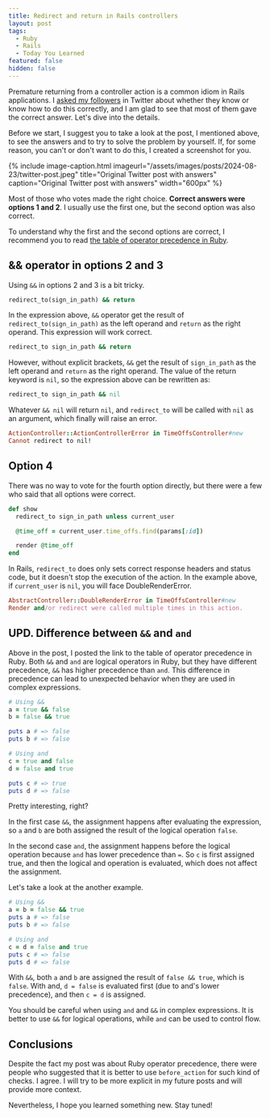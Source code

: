 ```yaml
---
title: Redirect and return in Rails controllers
layout: post
tags:
  - Ruby
  - Rails
  - Today You Learned
featured: false
hidden: false
---
```


Premature returning from a controller action is a common idiom in Rails applications. I [asked my followers](https://x.com/igor_alexandrov/status/1825463488954741103) in Twitter about whether they know or know how to do this correctly, and I am glad to see that most of them gave the correct answer. Let's dive into the details.

<!--more-->

Before we start, I suggest you to take a look at the post, I mentioned above, to see the answers and to try to solve the problem by yourself. If, for some reason, you can't or don't want to do this, I created a screenshot for you.

{% include image-caption.html imageurl="/assets/images/posts/2024-08-23/twitter-post.jpeg" title="Original Twitter post with answers" caption="Original Twitter post with answers" width="600px" %}

Most of those who votes made the right choice. **Correct answers were options 1 and 2**. I usually use the first one, but the second option was also correct.

To understand why the first and the second options are correct, I recommend you to read [the table of operator precedence in Ruby](https://ruby-doc.com/docs/ProgrammingRuby/language.html#table_18.4).

## && operator in options 2 and 3

Using `&&` in options 2 and 3 is a bit tricky.

``` ruby
redirect_to(sign_in_path) && return
```

In the expression above, `&&` operator get the result of `redirect_to(sign_in_path)` as the left operand and `return` as the right operand. This expression will work correct.

``` ruby
redirect_to sign_in_path && return
```

However, without explicit brackets, `&&` get the result of `sign_in_path` as the left operand and `return` as the right operand. The value of the return keyword is `nil`, so the expression above can be rewritten as:

``` ruby
redirect_to sign_in_path && nil
```

Whatever `&& nil` will return `nil`, and `redirect_to` will be called with `nil` as an argument, which finally will raise an error.

``` ruby
ActionController::ActionControllerError in TimeOffsController#new
Cannot redirect to nil!
```

## Option 4

There was no way to vote for the fourth option directly, but there were a few who said that all options were correct.

``` ruby
def show
  redirect_to sign_in_path unless current_user

  @time_off = current_user.time_offs.find(params[:id])

  render @time_off
end
```

In Rails, `redirect_to` does only sets correct response headers and status code, but it doesn't stop the execution of the action. In the example above, if `current_user` is `nil`, you will face DoubleRenderError.

``` ruby
AbstractController::DoubleRenderError in TimeOffsController#new
Render and/or redirect were called multiple times in this action.
```

## UPD. Difference between `&&` and `and`

Above in the post, I posted the link to the table of operator precedence in Ruby. Both `&&` and `and` are logical operators in Ruby, but they have different precedence, `&&` has higher precedence than `and`. This difference in precedence can lead to unexpected behavior when they are used in complex expressions.

``` ruby
# Using &&
a = true && false
b = false && true

puts a # => false
puts b # => false

# Using and
c = true and false
d = false and true

puts c # => true
puts d # => false
```

Pretty interesting, right?

In the first case `&&`, the assignment happens after evaluating the expression, so `a` and `b` are both assigned the result of the logical operation `false`.

In the second case `and`, the assignment happens before the logical operation because `and` has lower precedence than `=`. So `c` is first assigned true, and then the logical and operation is evaluated, which does not affect the assignment.

Let's take a look at the another example.

``` ruby
# Using &&
a = b = false && true
puts a # => false
puts b # => false

# Using and
c = d = false and true
puts c # => false
puts d # => false
```
With `&&`, both `a` and `b` are assigned the result of `false && true`, which is `false`.
With and, `d = false` is evaluated first (due to and's lower precedence), and then `c = d` is assigned.

You should be careful when using `and` and `&&` in complex expressions. It is better to use `&&` for logical operations, while `and` can be used to control flow.

## Conclusions

Despite the fact my post was about Ruby operator precedence, there were people who suggested that it is better to use `before_action` for such kind of checks. I agree. I will try to be more explicit in my future posts and will provide more context.

Nevertheless, I hope you learned something new. Stay tuned!